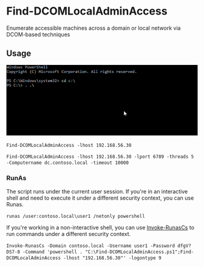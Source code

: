 # Find-DCOMLocalAdminAccess
Enumerate accessible machines across a domain or local network via DCOM-based techniques

## Usage
<img src="https://github.com/pol4ir/Find-DCOMLocalAdminAccess/blob/main/test.gif">

```
Find-DCOMLocalAdminAccess -lhost 192.168.56.30
```
```
Find-DCOMLocalAdminAccess -lhost 192.168.56.30 -lport 6789 -threads 5 -Computername dc.contoso.local -timeout 10000
```

### RunAs
The script runs under the current user session. If you're in an interactive shell and need to execute it under a different security context, you can use Runas.
```
runas /user:contoso.local\user1 /netonly powershell
```
If you're working in a non-interactive shell, you can use <a href="https://github.com/antonioCoco/RunasCs">Invoke-RunasCs</a> to run commands under a different security context.

```
Invoke-RunasCs -Domain contoso.local -Username user1 -Password dfgV?DS7-8 -Command 'powershell . "C:\Find-DCOMLocalAdminAccess.ps1";Find-DCOMLocalAdminAccess -lhost "192.168.56.30"' -logontype 9
```
